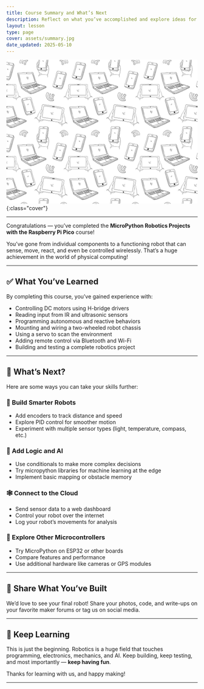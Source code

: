 ```yaml
---
title: Course Summary and What’s Next
description: Reflect on what you’ve accomplished and explore ideas for taking your MicroPython robotics skills even further.
layout: lesson
type: page
cover: assets/summary.jpg
date_updated: 2025-05-10
---
```


![Cover](assets/01.jpg){:class="cover"}

---

Congratulations — you’ve completed the **MicroPython Robotics Projects with the Raspberry Pi Pico** course!

You’ve gone from individual components to a functioning robot that can sense, move, react, and even be controlled wirelessly. That’s a huge achievement in the world of physical computing!

---

## ✅ What You’ve Learned

By completing this course, you’ve gained experience with:

- Controlling DC motors using H-bridge drivers
- Reading input from IR and ultrasonic sensors
- Programming autonomous and reactive behaviors
- Mounting and wiring a two-wheeled robot chassis
- Using a servo to scan the environment
- Adding remote control via Bluetooth and Wi-Fi
- Building and testing a complete robotics project

---

## 🚀 What’s Next?

Here are some ways you can take your skills further:

### 🔧 Build Smarter Robots
- Add encoders to track distance and speed
- Explore PID control for smoother motion
- Experiment with multiple sensor types (light, temperature, compass, etc.)

### 🧠 Add Logic and AI
- Use conditionals to make more complex decisions
- Try micropython libraries for machine learning at the edge
- Implement basic mapping or obstacle memory

### 🕸️ Connect to the Cloud
- Send sensor data to a web dashboard
- Control your robot over the internet
- Log your robot’s movements for analysis

### 🤖 Explore Other Microcontrollers
- Try MicroPython on ESP32 or other boards
- Compare features and performance
- Use additional hardware like cameras or GPS modules

---

## 🧩 Share What You’ve Built

We’d love to see your final robot! Share your photos, code, and write-ups on your favorite maker forums or tag us on social media.

---

## 🙌 Keep Learning

This is just the beginning. Robotics is a huge field that touches programming, electronics, mechanics, and AI. Keep building, keep testing, and most importantly — **keep having fun**.

Thanks for learning with us, and happy making!

---
